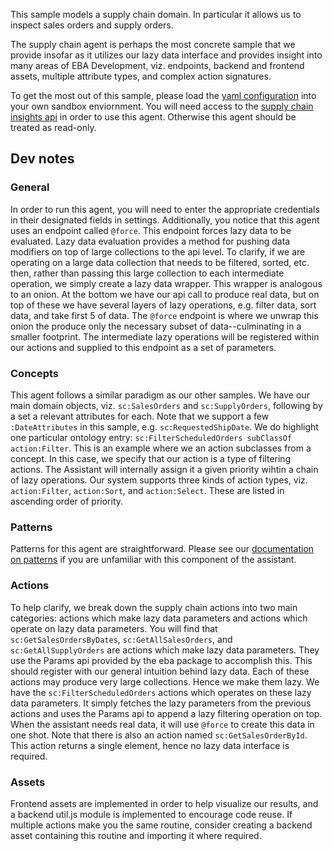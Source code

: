 This sample models a supply chain domain. In particular it allows us to inspect sales orders and supply orders.

The supply chain agent is perhaps the most concrete sample that we provide insofar as it utilizes our lazy data interface and provides insight into many areas of EBA Development, viz. endpoints, backend and frontend assets, multiple attribute types, and complex action signatures.

To get the most out of this sample, please load the [yaml configuration](./supplychain.yaml) into your own sandbox enviornment. You will need access to the [supply chain insights api](https://developer.ibm.com/api/view/scinsights-prod:supply-chain-insights:title-Supply_Chain_Insights) in order to use this agent. Otherwise this agent should be treated as read-only.

## Dev notes

### General

In order to run this agent, you will need to enter the appropriate credentials in their designated fields in settings. Additionally, you notice that this agent uses an endpoint called `@force`. This endpoint forces lazy data to be evaluated. Lazy data evaluation provides a method for pushing data modifiers on top of large collections to the api level. To clarify, if we are operating on a large data collection that needs to be filtered, sorted, etc. then, rather than passing this large collection to each intermediate operation, we simply create a lazy data wrapper. This wrapper is analogous to an onion. At the bottom we have our api call to produce real data, but on top of these we have several layers of lazy operations, e.g. filter data, sort data, and take first 5 of data. The `@force` endpoint is where we unwrap this onion the produce only the necessary subset of data--culminating in a smaller footprint. The intermediate lazy operations will be registered within our actions and supplied to this endpoint as a set of parameters.

### Concepts

This agent follows a similar paradigm as our other samples. We have our main domain objects, viz. `sc:SalesOrders` and `sc:SupplyOrders`, following by a set a relevant attributes for each. Note that we support a few `:DateAttributes` in this sample, e.g. `sc:RequestedShipDate`. We do highlight one particular ontology entry: `sc:FilterScheduledOrders subClassOf action:Filter`. This is an example where we an action subclasses from a concept. In this case, we specify that our action is a type of filtering actions. The Assistant will internally assign it a given priority wihtin a chain of lazy operations. Our system supports three kinds of action types, viz. `action:Filter`, `action:Sort`, and `action:Select`. These are listed in ascending order of priority.

### Patterns

Patterns for this agent are straightforward. Please see our [documentation on patterns](../docs/components/Patterns.md) if you are unfamiliar with this component of the assistant.

### Actions

To help clarify, we break down the supply chain actions into two main categories: actions which make lazy data parameters and actions which operate on lazy data parameters. You will find that `sc:GetSalesOrdersByDates`, `sc:GetAllSalesOrders`, and `sc:GetAllSupplyOrders` are actions which make lazy data parameters. They use the Params api provided by the eba package to accomplish this. This should register with our general intuition behind lazy data. Each of these actions may produce very large collections. Hence we make them lazy. We have the `sc:FilterScheduledOrders` actions which operates on these lazy data parameters. It simply fetches the lazy parameters from the previous actions and uses the Params api to append a lazy filtering operation on top. When the assistant needs real data, it will use `@force` to create this data in one shot. Note that there is also an action named `sc:GetSalesOrderById`. This action returns a single element, hence no lazy data interface is required.

### Assets

Frontend assets are implemented in order to help visualize our results, and a backend util.js module is implemented to encourage code reuse. If multiple actions make you the same routine, consider creating a backend asset containing this routine and importing it where required.
